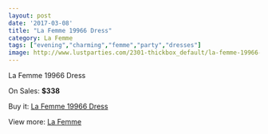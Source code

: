 ```yaml
---
layout: post
date: '2017-03-08'
title: "La Femme 19966 Dress"
category: La Femme
tags: ["evening","charming","femme","party","dresses"]
image: http://www.lustparties.com/2301-thickbox_default/la-femme-19966-dress.jpg
---
```

La Femme 19966 Dress

On Sales: **$338**
<a href="https://www.lustparties.com/en/la-femme/744-la-femme-19966-dress.html"><amp-img layout="responsive" width="600" height="600" src="//www.lustparties.com/2301-thickbox_default/la-femme-19966-dress.jpg" alt="La Femme 19966 Dress 0" /></a>
<a href="https://www.lustparties.com/en/la-femme/744-la-femme-19966-dress.html"><amp-img layout="responsive" width="600" height="600" src="//www.lustparties.com/2302-thickbox_default/la-femme-19966-dress.jpg" alt="La Femme 19966 Dress 1" /></a>

Buy it: [La Femme 19966 Dress](https://www.lustparties.com/en/la-femme/744-la-femme-19966-dress.html "La Femme 19966 Dress")

View more: [La Femme](https://www.lustparties.com/en/4-la-femme "La Femme")